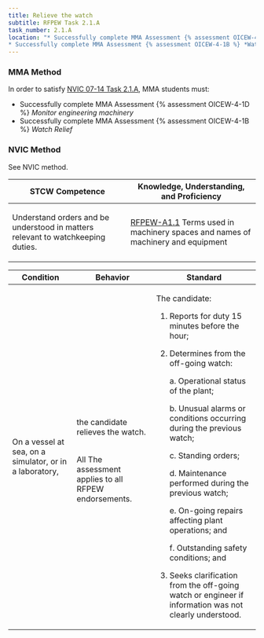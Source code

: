 ```yaml
---
title: Relieve the watch
subtitle: RFPEW Task 2.1.A 
task_number: 2.1.A
location: "* Successfully complete MMA Assessment {% assessment OICEW-4-1D %} *Monitor engineering machinery*
* Successfully complete MMA Assessment {% assessment OICEW-4-1B %} *Watch Relief*" 
---
```



### MMA Method

In order to satisfy  [NVIC 07-14  Task  2.1.A]({{site.baseurl}}/assets/images/nvic-07-14.pdf), MMA students must:

* Successfully complete MMA Assessment {% assessment OICEW-4-1D %} *Monitor engineering machinery*
* Successfully complete MMA Assessment {% assessment OICEW-4-1B %} *Watch Relief*


### NVIC Method

<a onclick="togglevisibility('nvic_methods')" >See NVIC method.</a>

<div id='nvic_methods' class='hide'>

<table>
<thead>
<tr>
<th class='forty'> STCW Competence </th>
<th class='sixty'> Knowledge, Understanding, and Proficiency </th>
</tr>
</thead>




<tbody>
<tr><td markdown='1'>

Understand orders and be understood in matters relevant to watchkeeping duties.

</td><td markdown='1'>

[RFPEW-A1.1]({{site.baseurl}}/tables/34.html#RFPEW-A1.1) Terms used in machinery spaces and names of machinery and equipment

</td></tr>


</tbody>
</table>


<table>
<thead>
<tr><th class='twenty'>  Condition </th><th class='twenty'> Behavior </th><th  class='sixty'>Standard </th></tr>
</thead>
<tbody >



<tr><td markdown='1'>

On a vessel at sea, on a simulator, or in a laboratory,

</td><td markdown='1'>

the candidate relieves the watch.

<br>

<div class="tooltip">All
<span class="tooltiptext">
The assessment applies to all RFPEW endorsements.
</span>
</div>


</td><td markdown='1'>

The candidate:

1. Reports for duty 15 minutes before the hour;
2. Determines from the off-going watch: 

	a. Operational status of the plant; 

	b. Unusual alarms or conditions occurring during the previous watch; 

	c. Standing orders; 

	d. Maintenance performed during the previous watch; 

	e. On-going repairs affecting plant operations; and 

	f. Outstanding safety conditions; and
3. Seeks clarification from the off-going watch or engineer if information was not clearly understood.

</td></tr>
</tbody>
</table>
</div>

